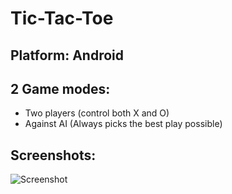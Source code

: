 # Tic-Tac-Toe

Platform: Android
--------

2 Game modes:
-------------
- Two players (control both X and O)
- Against AI (Always picks the best play possible)

Screenshots:
------------

![Screenshot](http://i.imgur.com/zABa8Ia.png?1)
